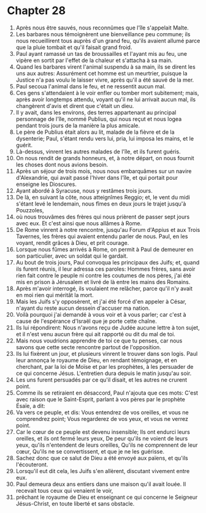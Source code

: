 # Chapter 28

1. Après nous être sauvés, nous reconnûmes que l'île s'appelait Malte.
2. Les barbares nous témoignèrent une bienveillance peu commune; ils nous recueillirent tous auprès d'un grand feu, qu'ils avaient allumé parce que la pluie tombait et qu'il faisait grand froid.
3. Paul ayant ramassé un tas de broussailles et l'ayant mis au feu, une vipère en sortit par l'effet de la chaleur et s'attacha à sa main.
4. Quand les barbares virent l'animal suspendu à sa main, ils se dirent les uns aux autres: Assurément cet homme est un meurtrier, puisque la Justice n'a pas voulu le laisser vivre, après qu'il a été sauvé de la mer.
5. Paul secoua l'animal dans le feu, et ne ressentit aucun mal.
6. Ces gens s'attendaient à le voir enfler ou tomber mort subitement; mais, après avoir longtemps attendu, voyant qu'il ne lui arrivait aucun mal, ils changèrent d'avis et dirent que c'était un dieu.
7. Il y avait, dans les environs, des terres appartenant au principal personnage de l'île, nommé Publius, qui nous reçut et nous logea pendant trois jours de la manière la plus amicale.
8. Le père de Publius était alors au lit, malade de la fièvre et de la dysenterie; Paul, s'étant rendu vers lui, pria, lui imposa les mains, et le guérit.
9. Là-dessus, vinrent les autres malades de l'île, et ils furent guéris.
10. On nous rendit de grands honneurs, et, à notre départ, on nous fournit les choses dont nous avions besoin.
11. Après un séjour de trois mois, nous nous embarquâmes sur un navire d'Alexandrie, qui avait passé l'hiver dans l'île, et qui portait pour enseigne les Dioscures.
12. Ayant abordé à Syracuse, nous y restâmes trois jours.
13. De là, en suivant la côte, nous atteignîmes Reggio; et, le vent du midi s'étant levé le lendemain, nous fîmes en deux jours le trajet jusqu'à Pouzzoles,
14. où nous trouvâmes des frères qui nous prièrent de passer sept jours avec eux. Et c'est ainsi que nous allâmes à Rome.
15. De Rome vinrent à notre rencontre, jusqu'au Forum d'Appius et aux Trois Tavernes, les frères qui avaient entendu parler de nous. Paul, en les voyant, rendit grâces à Dieu, et prit courage.
16. Lorsque nous fûmes arrivés à Rome, on permit à Paul de demeurer en son particulier, avec un soldat qui le gardait.
17. Au bout de trois jours, Paul convoqua les principaux des Juifs; et, quand ils furent réunis, il leur adressa ces paroles: Hommes frères, sans avoir rien fait contre le peuple ni contre les coutumes de nos pères, j'ai été mis en prison à Jérusalem et livré de là entre les mains des Romains.
18. Après m'avoir interrogé, ils voulaient me relâcher, parce qu'il n'y avait en moi rien qui méritât la mort.
19. Mais les Juifs s'y opposèrent, et j'ai été forcé d'en appeler à César, n'ayant du reste aucun dessein d'accuser ma nation.
20. Voilà pourquoi j'ai demandé à vous voir et à vous parler; car c'est à cause de l'espérance d'Israël que je porte cette chaîne.
21. Ils lui répondirent: Nous n'avons reçu de Judée aucune lettre à ton sujet, et il n'est venu aucun frère qui ait rapporté ou dit du mal de toi.
22. Mais nous voudrions apprendre de toi ce que tu penses, car nous savons que cette secte rencontre partout de l'opposition.
23. Ils lui fixèrent un jour, et plusieurs vinrent le trouver dans son logis. Paul leur annonça le royaume de Dieu, en rendant témoignage, et en cherchant, par la loi de Moïse et par les prophètes, à les persuader de ce qui concerne Jésus. L'entretien dura depuis le matin jusqu'au soir.
24. Les uns furent persuadés par ce qu'il disait, et les autres ne crurent point.
25. Comme ils se retiraient en désaccord, Paul n'ajouta que ces mots: C'est avec raison que le Saint-Esprit, parlant à vos pères par le prophète Ésaïe, a dit:
26. Va vers ce peuple, et dis: Vous entendrez de vos oreilles, et vous ne comprendrez point; Vous regarderez de vos yeux, et vous ne verrez point.
27. Car le cœur de ce peuple est devenu insensible; Ils ont endurci leurs oreilles, et ils ont fermé leurs yeux, De peur qu'ils ne voient de leurs yeux, qu'ils n'entendent de leurs oreilles, Qu'ils ne comprennent de leur cœur, Qu'ils ne se convertissent, et que je ne les guérisse.
28. Sachez donc que ce salut de Dieu a été envoyé aux païens, et qu'ils l'écouteront.
29. Lorsqu'il eut dit cela, les Juifs s'en allèrent, discutant vivement entre eux.
30. Paul demeura deux ans entiers dans une maison qu'il avait louée. Il recevait tous ceux qui venaient le voir,
31. prêchant le royaume de Dieu et enseignant ce qui concerne le Seigneur Jésus-Christ, en toute liberté et sans obstacle.

